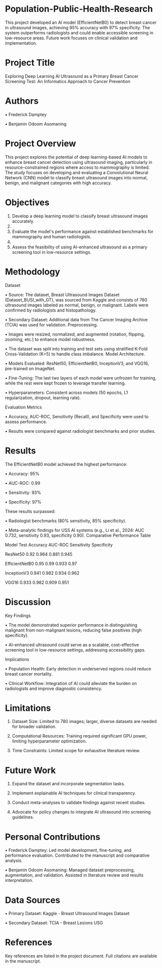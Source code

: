 # Population-Public-Health-Research
This project developed an AI model (EfficientNetB0) to detect breast cancer in ultrasound images, achieving 95% accuracy with 97% specificity. The system outperforms radiologists and could enable accessible screening in low-resource areas. Future work focuses on clinical validation and implementation.


# Project Title
Exploring Deep Learning AI Ultrasound as a Primary Breast Cancer Screening Test: An Informatics Approach to Cancer Prevention

# Authors
•	Frederick Damptey

•	Benjamin Odoom Asomaning

# Project Overview
This project explores the potential of deep learning-based AI models to enhance breast cancer detection using ultrasound imaging, particularly in resource-constrained regions where access to mammography is limited. The study focuses on developing and evaluating a Convolutional Neural Network (CNN) model to classify breast ultrasound images into normal, benign, and malignant categories with high accuracy.

# Objectives

1.	Develop a deep learning model to classify breast ultrasound images accurately.
2.	
3.	Evaluate the model's performance against established benchmarks for mammography and human radiologists.
4.	
5.	Assess the feasibility of using AI-enhanced ultrasound as a primary screening tool in low-resource settings.

# Methodology
Dataset

•	Source: The dataset, Breast Ultrasound Images Dataset (Dataset_BUSI_with_GT), was sourced from Kaggle and consists of 780 ultrasound images labeled as normal, benign, or malignant. Labels were confirmed by radiologists and histopathology.

•	Secondary Dataset: Additional data from The Cancer Imaging Archive (TCIA) was used for validation.
Preprocessing.

•	Images were resized, normalized, and augmented (rotation, flipping, zooming, etc.) to enhance model robustness.

•	The dataset was split into training and test sets using stratified K-Fold Cross-Validation (K=5) to handle class imbalance.
Model Architecture.

•	Models Evaluated: ResNet50, EfficientNetB0, InceptionV3, and VGG16, pre-trained on ImageNet.

•	Fine-Tuning: The last two layers of each model were unfrozen for training, while the rest were kept frozen to leverage transfer learning.

•	Hyperparameters: Consistent across models (50 epochs, L1 regularization, dropout, learning rate).

Evaluation Metrics

•	Accuracy, AUC-ROC, Sensitivity (Recall), and Specificity were used to assess performance.

•	Results were compared against radiologist benchmarks and prior studies.

# Results

The EfficientNetB0 model achieved the highest performance:

•	Accuracy: 95%

•	AUC-ROC: 0.99

•	Sensitivity: 93%

•	Specificity: 97%

These results surpassed:

•	Radiologist benchmarks (80% sensitivity, 85% specificity).

•	Meta-analytic findings for USS AI systems (e.g., Li et al., 2024: AUC 0.732, sensitivity 0.93, specificity 0.90).
Comparative Performance Table

Model	Test Accuracy	AUC-ROC	Sensitivity	Specificity

ResNet50	0.92	0.964	0.881	0.945

EfficientNetB0	0.95	0.99	0.933	0.97

InceptionV3	0.941	0.982	0.934	0.962

VGG16	0.933	0.982	0.909	0.951

# Discussion

Key Findings

•	The model demonstrated superior performance in distinguishing malignant from non-malignant lesions, reducing false positives (high specificity).

•	AI-enhanced ultrasound could serve as a scalable, cost-effective screening tool in low-resource settings, addressing accessibility gaps.

Implications

•	Population Health: Early detection in underserved regions could reduce breast cancer mortality.

•	Clinical Workflow: Integration of AI could alleviate the burden on radiologists and improve diagnostic consistency.

# Limitations

1.	Dataset Size: Limited to 780 images; larger, diverse datasets are needed for broader validation.
   
3.	Computational Resources: Training required significant GPU power, limiting hyperparameter optimization.
   
5.	Time Constraints: Limited scope for exhaustive literature review.

# Future Work
1.	Expand the dataset and incorporate segmentation tasks.
   
3.	Implement explainable AI techniques for clinical transparency.
   
5.	Conduct meta-analyses to validate findings against recent studies.
   
7.	Advocate for policy changes to integrate AI ultrasound into screening guidelines.

# Personal Contributions

•	Frederick Damptey: Led model development, fine-tuning, and performance evaluation. Contributed to the manuscript and comparative analysis.

•	Benjamin Odoom Asomaning: Managed dataset preprocessing, augmentation, and validation. Assisted in literature review and results interpretation.

# Data Sources

•	Primary Dataset: Kaggle - Breast Ultrasound Images Dataset

•	Secondary Dataset: TCIA - Breast Lesions USG

# References

Key references are listed in the project document. Full citations are available in the manuscript.


